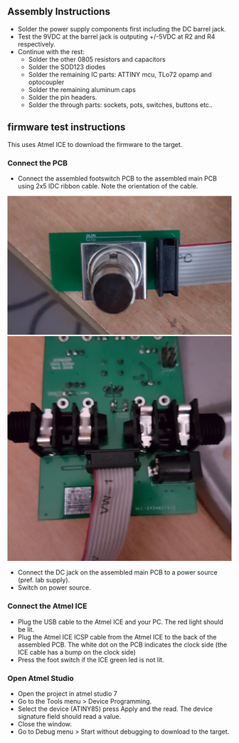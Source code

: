 
## Assembly Instructions

- Solder the power supply components first including the DC barrel jack. 
- Test the 9VDC at the barrel jack is outputing +/-5VDC at R2 and R4 respectively.
- Continue with the rest:
  - Solder the other 0805 resistors and capacitors
  - Solder the SOD123 diodes
  - Solder the remaining IC parts: ATTINY mcu, TLo72 opamp and optocoupler
  - Solder the remaining aluminum caps
  - Solder the pin headers.
  - Solder the through parts: sockets, pots, switches, buttons etc..

## firmware test instructions

This uses Atmel ICE to download the firmware to the target. 

### Connect the PCB

- Connect the assembled footswitch PCB to the assembled main PCB using 2x5 IDC ribbon cable. 
Note the orientation of the cable.

![footswitch pcb](docs/AtomizerIDC1.jpg)
![main pcb](docs/AtomizerIDC2.jpg)

- Connect the DC jack on the assembled main PCB to a power source (pref. lab supply). 
- Switch on power source.

### Connect the Atmel ICE

- Plug the USB cable to the Atmel ICE and your PC. The red light should be lit.
- Plug the Atmel ICE ICSP cable from the Atmel ICE to the back of the assembled PCB. 
The white dot on the PCB indicates the clock side (the ICE cable has a bump on the clock side)
-  Press the foot switch if the ICE green led is not lit.

### Open Atmel Studio

- Open the project in atmel studio 7
- Go to the Tools menu > Device Programming. 
- Select the device (ATINY85) press Apply and the read. The device signature field should read a value.
- Close the window. 
- Go to Debug menu > Start without debugging to download to the target. 
